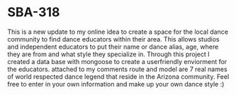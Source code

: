 # SBA-318
This is a new update to my online idea to create a space for the local dance community to find dance educators within their area. This allows studios and independent educators to put their name or dance alias, age, where they are from and what style they specialize in. Through this project I created a data base with mongoose to create a userfriendly enviorment for the educators. 
attached to my comments route and model are 7 real names of world respected dance legend that reside in the Arizona community.
Feel free to enter in your own information and make up your own dance style :)
